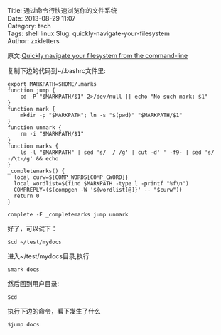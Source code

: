 Title: 通过命令行快速浏览你的文件系统  
Date: 2013-08-29 11:07  
Category: tech  
Tags: shell linux
Slug: quickly-navigate-your-filesystem  
Author: zxkletters


原文:[Quickly navigate your filesystem from the command-line](http://jeroenjanssens.com/2013/08/16/quickly-navigate-your-filesystem-from-the-command-line.html)

复制下边的代码到~/.bashrc文件里:


    export MARKPATH=$HOME/.marks  
    function jump { 
        cd -P "$MARKPATH/$1" 2>/dev/null || echo "No such mark: $1"
    }
    function mark { 
        mkdir -p "$MARKPATH"; ln -s "$(pwd)" "$MARKPATH/$1"
    }
    function unmark { 
        rm -i "$MARKPATH/$1"
    }
    function marks {
        ls -l "$MARKPATH" | sed 's/  / /g' | cut -d' ' -f9- | sed 's/ -/\t-/g' && echo
    }
    _completemarks() {
      local curw=${COMP_WORDS[COMP_CWORD]}
      local wordlist=$(find $MARKPATH -type l -printf "%f\n")
      COMPREPLY=($(compgen -W '${wordlist[@]}' -- "$curw"))
      return 0
    }
    
    complete -F _completemarks jump unmark


好了，可以试下：

    $cd ~/test/mydocs
 
进入~/test/mydocs目录,执行

    $mark docs
    
然后回到用户目录:

    $cd

执行下边的命令，看下发生了什么

    $jump docs



